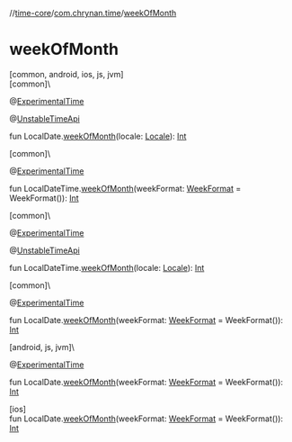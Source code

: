 //[time-core](../../index.md)/[com.chrynan.time](index.md)/[weekOfMonth](week-of-month.md)

# weekOfMonth

[common, android, ios, js, jvm]\
[common]\

@[ExperimentalTime](https://kotlinlang.org/api/latest/jvm/stdlib/kotlin.time/-experimental-time/index.html)

@[UnstableTimeApi](-unstable-time-api/index.md)

fun LocalDate.[weekOfMonth](week-of-month.md)(locale: [Locale](-locale/index.md)): [Int](https://kotlinlang.org/api/latest/jvm/stdlib/kotlin/-int/index.html)

[common]\

@[ExperimentalTime](https://kotlinlang.org/api/latest/jvm/stdlib/kotlin.time/-experimental-time/index.html)

fun LocalDateTime.[weekOfMonth](week-of-month.md)(weekFormat: [WeekFormat](-week-format/index.md) = WeekFormat()): [Int](https://kotlinlang.org/api/latest/jvm/stdlib/kotlin/-int/index.html)

[common]\

@[ExperimentalTime](https://kotlinlang.org/api/latest/jvm/stdlib/kotlin.time/-experimental-time/index.html)

@[UnstableTimeApi](-unstable-time-api/index.md)

fun LocalDateTime.[weekOfMonth](week-of-month.md)(locale: [Locale](-locale/index.md)): [Int](https://kotlinlang.org/api/latest/jvm/stdlib/kotlin/-int/index.html)

[common]\

@[ExperimentalTime](https://kotlinlang.org/api/latest/jvm/stdlib/kotlin.time/-experimental-time/index.html)

fun LocalDate.[weekOfMonth](week-of-month.md)(weekFormat: [WeekFormat](-week-format/index.md) = WeekFormat()): [Int](https://kotlinlang.org/api/latest/jvm/stdlib/kotlin/-int/index.html)

[android, js, jvm]\

@[ExperimentalTime](https://kotlinlang.org/api/latest/jvm/stdlib/kotlin.time/-experimental-time/index.html)

fun LocalDate.[weekOfMonth](week-of-month.md)(weekFormat: [WeekFormat](../../../time-core/time-core/com.chrynan.time/-week-format/index.md) = WeekFormat()): [Int](https://kotlinlang.org/api/latest/jvm/stdlib/kotlin/-int/index.html)

[ios]\
fun LocalDate.[weekOfMonth](week-of-month.md)(weekFormat: [WeekFormat](../../../time-core/time-core/com.chrynan.time/-week-format/index.md) = WeekFormat()): [Int](https://kotlinlang.org/api/latest/jvm/stdlib/kotlin/-int/index.html)
